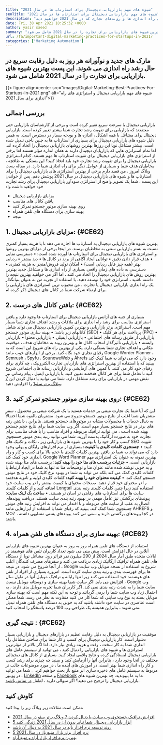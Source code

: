 ```yaml
---
title: "شیوه های مهم بازاریابی دیجیتال برای استارتاپ ها در سال 2021" 
seoTitle: "شیوه های مهم بازاریابی دیجیتال برای استارتاپ ها در سال 2021" 
description: "در اینجا چند روش بازاریابی دیجیتال و بهترین استراتژی های بازاریابی دیجیتال برای راه اندازی ها و روندهای تجاری که در سال 2021 خواهیم دید." 
date: Fri, 30 Apr 2021 18:25:32 +0000
author: yasir saeed
summary: "مارک های جدید و نوآورانه به دلیل رقابت سریع در حال رشد ، هر روز در حال راه اندازی هستند. این پست بهترین شیوه های بازاریابی برای تجارت را در سال 2021 شامل می شود." 
url: /fa/important-digital-marketing-practices-for-startups-in-2021/
categories: ['Marketing Automation']
---
```


## مارک های جدید و نوآورانه هر روز به دلیل رقابت سریع در حال رشد راه اندازی می شوند. این پست بهترین شیوه های بازاریابی برای تجارت را در سال 2021 شامل می شود.

{{< figure align=center src="images/Digital-Marketing-Best-Practices-For-Startups-In-2021.png" alt="شیوه های مهم بازاریابی دیجیتال و استراتژی های راه اندازی برای سال 2021">}}


## **بررسی اجمالی**
بازاریابی دیجیتال با سرعت سریع تغییر کرده است و برخی از کارشناسان بازاریابی حتی معتقدند که بازاریابی برای تقویت رشد تجارت شما بیشتر تغییر کرده است. بازاریابی دیجیتال برای مشاغل با همه اشکال ، اندازه ها و بودجه بسیار در دسترس است. به همین دلیل شیوه های بازاریابی دیجیتال برای بسیاری از استارتاپ ها به چنین ناجی تبدیل شده است.
بیشتر مشاغل نوپا این روزها بهترین روشهای بازاریابی دیجیتال را اتخاذ کرده اند. اما تمام استراتژی هایی که بازاریابان دیجیتال دارند به همان اندازه مؤثر هستند اما برخی از استراتژی های بازاریابی دیجیتال برای تقویت استارتاپ ها مهم هستند. کدام استراتژی بازاریابی دیجیتال را برای تقویت رشد تجارت خود باید اتخاذ کنید؟ این بستگی به طاقچه ، مخاطبان هدف شما و بسیاری از عوامل دیگر برای راه اندازی شما دارد.
در مقاله پست وبلاگ امروز ، من قصد دارم برخی از بهترین استراتژی های بازاریابی دیجیتال را برای استارتاپ ها و شیوه های بازاریابی دیجیتال در سال 2021 پوشش دهم. پس از خواندن این پست ، شما یک تصویر واضح از استراتژی سودآور بازاریابی دیجیتال برای رشد تجارت خود خواهید داشت واد
  * مزایای بازاریابی دیجیتال
  * یافتن کانال های مناسب
  * روی بهینه سازی موتور جستجو تمرکز کنید
  * بهینه سازی برای دستگاه های تلفن همراه
  * نتیجه

## 1. **مزایای بازاریابی دیجیتال:**    {#CE62}
بهترین شیوه های بازاریابی دیجیتال به استارتاپ ها اجازه می دهد تا با هزینه بسیار کمتری نسبت به بستر بازاریابی سنتی به مخاطبان برسند. در اینجا برخی از مزایای بهترین روشها و استراتژی های بازاریابی دیجیتال برای استارتاپ ها آورده شده است:
• دسترسی نمایی
• هدف قرار دادن دقیق
• توانایی ایجاد آگاهی از برند در کانال ها
• دید بیشتر
• ردیابی بهتر (همه چیز قابل ردیابی است)
• امکان تولید فروش/منجر به هزینه کمتری
• دسترسی به داده های زمان واقعی
بسیاری از راه اندازی ها و مشاغل جدید بهترین بهترین روش های بازاریابی دیجیتال را اتخاذ می کنند ، اما اگر می خواهید بهترین نتیجه را داشته باشید ، استراتژی خود را توسعه دهید. با استفاده از تجربه من به عنوان بنیانگذار یک راه اندازی بازاریابی دیجیتال یا تجارت ، من محبوب ترین استراتژی های بازاریابی را برای ارتقاء شرکت شما در کانال های دیجیتال ذکر کرده ام.

## 2. **یافتن کانال های درست:**    {#CE62}
بسیاری از جنبه های آژانس بازاریابی دیجیتال برای استارتاپ ها وجود دارد و یافتن استراتژی مناسب برای رشد راه اندازی برای ملاقات و رشد اهداف تجاری شما بسیار مهم است. استراتژی برتر بازاریابی و بهترین کمپین بازاریابی دیجیتال می تواند شامل کانالهای زیر باشد:
• بهینه سازی موتور جستجو (SEO)
• پرداخت برای هر کلیک (PPC)
• بازاریابی از طریق رسانه های اجتماعی
• بازاریابی ایمیلی
• بازاریابی محتوا
• بازاریابی وابسته
• بازاریابی تأثیرگذار
انتخاب کانال ها و بهترین روند به مخاطبان هدف ، موقعیت مکانی و اهداف تجاری شما بستگی دارد.
یکی از بهترین راه های شروع این است که به رقبای تجاری خود نگاه کنید. برخی از ابزارهای خوب مانند Google Worder Planner ، Semrush ، Spyfu ، SounoweWeb و Ahrefs وجود دارد که می تواند به شما کمک کند ببینید که با استفاده از بهترین استراتژی های بازاریابی تجارت الکترونیک ، چه کاری برای رقبای خود کار می کنند. با کمپین های آزمایشی و بازاریابی رسانه های اجتماعی شروع کنید تا تعامل شما برای هر کانال هدفمند تعیین کنید. با بازاریابی ایمیل ، پیام رسانی نیز نقش مهمی در بازاریابی برای رشد مشاغل دارد. شما می توانید با دنبال کردن این [7 وبلاگ برتر سئو][1][1][1] را افزایش دهید.

## 3. **روی بهینه سازی موتور جستجو تمرکز کنید:**    {#CE62}
این که آیا شما یک تجارت مبتنی بر خدمات هستید یا یک شرکت مبتنی بر محصول ، سفر مشتریان شما اغلب از نتایج موتور جستجو شروع می شود. مشتریان بالقوه شما احتمالاً به دنبال خدمات یا محصولات مشابه در موتورهای جستجو هستند. بنابراین ، داشتن رتبه های برتر در نتایج جستجو بسیار مهم است. اگر وب سایت شما برای نتایج حجم جستجو بهینه شده است ، می توانید ترافیک مربوطه و افراد مناسب را با هدف مناسب برای تجارت خود به صورت ارگانیک بدست آورید.
شما می توانید رتبه بندی موتور جستجوی کسب و کار خود را با بهترین شیوه های بازاریابی زیر ، نکات و تکنیک های SEO تقویت کنید:
• **جستجوی کلمات کلیدی با کیفیت:**  بسیاری از نرم افزارهای رایگان و پولی وجود دارد که می تواند به شما در یافتن بهترین کلمات کلیدی با حجم بالا برای کسب و کار و راه اندازی خود کمک کند. Google Word Planner بهترین نمونه به عنوان یک استراتژی مهم بازاریابی است.
• **جزئیات برچسب های متا خود را بهینه کنید:**  برچسب های متا بهینه شده و به خوبی نوشته شده مانند عنوان متا و توضیحات متا نه تنها به شما در ایجاد ارتباط با کلمات کلیدی کمک می کند بلکه می تواند به شما در بهبود نرخ کلیک خود در نتایج موتور جستجو کمک کند.
• **کیفیت محتوای خود را بهینه کنید:**  کلمات کلیدی اولیه و ثانویه هدفمند را در محتوای خود قرار دهید. صفحات محتوای با کیفیت بیشتر را در وب سایت خود اضافه کنید و از کلمات کلیدی Longtail استفاده کنید زیرا چنین کلمات کلیدی رتبه بندی سایت ها برای استارتاپ های رقابتی تر آسان تر هستند.
• **ساخت بک لینک سایت:**  پیوندهای برگشتی نیز عامل مهمی در بهبود رتبه بندی سایت هستند. دریافت پیوندهای اتصال به عقب از سایت های مربوطه و با اقتدار می تواند به افزایش رتبه های موتور جستجوی شما کمک کند. ببینید که رقبای شما با استفاده از ابزارهایی مانند AHREFS و MOZ ، در کجا پیوندهای برگشتی دارند و سعی می کنند پیوندهای پشتی مشابهی داشته باشند.

## 4. **بهینه سازی برای دستگاه های تلفن همراه:**    {#CE62}
استفاده از دستگاه های تلفن همراه روز به روز به عنوان بهترین شیوه های بازاریابی آنلاین در حال افزایش است. پیش بینی می شود تعداد کاربران تلفن های هوشمند در ایالات متحده طبق آمار سال 2024 از 290 میلیون نفر فراتر رود. مشاغل نوپا از دستگاه های تلفن همراه ترافیک ارگانیک زیادی دریافت می کنند و سفرهای مصرف کنندگان اغلب از آنجا شروع می شود. در نتیجه ، Google شروع به استفاده از نسخه موبایل وب سایت ها برای فهرست بندی و رتبه بندی سایت کرده است.
امروزه بسیاری از افراد از تلفن های هوشمند خود استفاده می کنند زیرا تنها رایانه و ترافیک موبایل آنها در طول سال افزایش می یابد. اگر سایت شما بهینه سازی و دوستانه موبایل نیست ، Google وب سایت شما را به شدت رتبه بندی نمی کند. اگر کاربران شما تجربه موبایل بدی دارند ، به احتمال زیاد وب سایت شما را برمی گردانند و توجه به این نکته مهم است که بهینه سازی موبایل بسته به نوع وب سایتی که شما کار می کنید متفاوت به نظر می رسد. شما ممکن است عناصری در سایت خود داشته باشید که به خوبی به دستگاه های تلفن همراه تبدیل نمی شوند ، بنابراین همیشه یک طراحی وب 100 درصد پاسخگو را انتخاب کنید.

## **نتیجه گیری** :   {#CE62}
موفقیت در بازاریابی دیجیتال به دلیل رقابت عظیم در بازارهای دیجیتال و بازاریابی بسیار دشوار است. کار بازاریابی دیجیتال برای کسب و کار شما برای ساختن مشاغل راه اندازی شما به کار سخت ، وقت و هزینه زیادی نیاز دارد. اما اگر بالاتر از مؤثرترین استراتژی ها و شیوه های بازاریابی را دنبال کنید ، می توانید از سیستم عامل های بازاریابی دیجیتال ایستادگی کرده و نتایج واقعی ایجاد کنید. بسیاری از کانال های دیجیتالی مختلف در آنجا وجود دارد ، بنابراین آنها را آزمایش کنید و ببینید چه چیزی برای رشد کسب و کار راه اندازی شما بهتر است. در آموزش های آینده ما ، در مورد موضوعات جالب تر مربوط به سیستم عامل های ذخیره سازی ابر منبع باز بحث خواهیم کرد.
_ شما می توانید در [توییتر][2] ، [LinkedIn][3] و صفحه [Facebook][4] ما به ما بپیوندید. چه بهترین شیوه های بازاریابی دیجیتال را ترجیح می دهید؟ اگر سوالی دارید ، لطفا_ [در تماس باشید][5].

## کاوش کنید
ممکن است مقالات زیر وبلاگ زیر را پیدا کنید
  * [افزایش ترافیک جستجوی وب سایت با دنبال کردن 7 وبلاگ برتر سئو در سال 2021][1]
  * [5 ابزار بازاریابی دیجیتال شما نباید بدون آن در سال 2021 زندگی کنید][6]
  * [روند توسعه نرم افزار باید در سال 2021 به دنبال آن باشد][7]
  * [5 نرم افزار برتر بازار منبع باز در سال 2021][8]
  * [بهترین نرم افزار بازار آزاد و منبع آزاد][9]

  
[1]: https://blog.containerize.com/blogging/increase-website-search-traffic-by-following-top-7-seo-blogs/
[2]: https://twitter.com/containerize_co
[3]: https://www.linkedin.com/company/containerize/
[4]: http://facebook.com/containerize
[5]: mailto:yasir.saeed@aspose.com
[6]: https://blog.containerize.com/2021/01/03/5-digital-marketing-tools-you-shouldn%e2%80%99t-live-without-in-2021/
[7]: https://blog.containerize.com/marketplace/top-5-open-source-marketplace-software-in-2021/
[8]: https://blog.containerize.com/content-management/integrate-mautic-with-joomla-for-marketing-automation/
[9]: https://products.containerize.com/marketplace/
